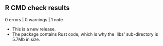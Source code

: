 ## R CMD check results

0 errors | 0 warnings | 1 note

* This is a new release.
* The package contains Rust code, which is why the 'libs' sub-directory is 5.7Mb in size.
